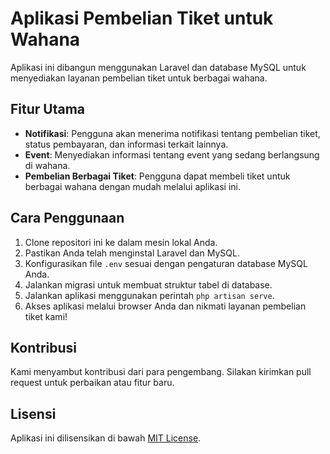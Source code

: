 # Aplikasi Pembelian Tiket untuk Wahana

Aplikasi ini dibangun menggunakan Laravel dan database MySQL untuk menyediakan layanan pembelian tiket untuk berbagai wahana.

## Fitur Utama

- **Notifikasi**: Pengguna akan menerima notifikasi tentang pembelian tiket, status pembayaran, dan informasi terkait lainnya.
- **Event**: Menyediakan informasi tentang event yang sedang berlangsung di wahana.
- **Pembelian Berbagai Tiket**: Pengguna dapat membeli tiket untuk berbagai wahana dengan mudah melalui aplikasi ini.

## Cara Penggunaan

1. Clone repositori ini ke dalam mesin lokal Anda.
2. Pastikan Anda telah menginstal Laravel dan MySQL.
3. Konfigurasikan file `.env` sesuai dengan pengaturan database MySQL Anda.
4. Jalankan migrasi untuk membuat struktur tabel di database.
5. Jalankan aplikasi menggunakan perintah `php artisan serve`.
6. Akses aplikasi melalui browser Anda dan nikmati layanan pembelian tiket kami!

## Kontribusi

Kami menyambut kontribusi dari para pengembang. Silakan kirimkan pull request untuk perbaikan atau fitur baru.

## Lisensi

Aplikasi ini dilisensikan di bawah [MIT License](LICENSE).
```
